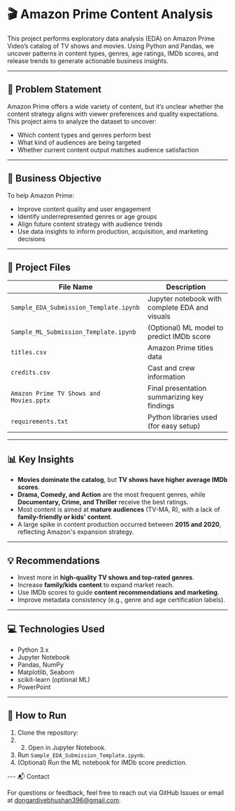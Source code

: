 # 🎬 Amazon Prime Content Analysis

This project performs exploratory data analysis (EDA) on Amazon Prime Video’s catalog of TV shows and movies. Using Python and Pandas, we uncover patterns in content types, genres, age ratings, IMDb scores, and release trends to generate actionable business insights.

---

## 📌 Problem Statement

Amazon Prime offers a wide variety of content, but it’s unclear whether the content strategy aligns with viewer preferences and quality expectations. This project aims to analyze the dataset to uncover:
- Which content types and genres perform best
- What kind of audiences are being targeted
- Whether current content output matches audience satisfaction

---

## 🎯 Business Objective

To help Amazon Prime:
- Improve content quality and user engagement
- Identify underrepresented genres or age groups
- Align future content strategy with audience trends
- Use data insights to inform production, acquisition, and marketing decisions

---

## 📁 Project Files

| File Name                                 | Description                                      |
|------------------------------------------|--------------------------------------------------|
| `Sample_EDA_Submission_Template.ipynb`   | Jupyter notebook with complete EDA and visuals  |
| `Sample_ML_Submission_Template.ipynb`    | (Optional) ML model to predict IMDb score       |
| `titles.csv`                              | Amazon Prime titles data                        |
| `credits.csv`                             | Cast and crew information                       |
| `Amazon Prime TV Shows and Movies.pptx`  | Final presentation summarizing key findings     |
| `requirements.txt`                        | Python libraries used (for easy setup)          |

---

## 📊 Key Insights

- **Movies dominate the catalog**, but **TV shows have higher average IMDb scores**.
- **Drama, Comedy, and Action** are the most frequent genres, while **Documentary, Crime, and Thriller** receive the best ratings.
- Most content is aimed at **mature audiences** (TV-MA, R), with a lack of **family-friendly or kids' content**.
- A large spike in content production occurred between **2015 and 2020**, reflecting Amazon's expansion strategy.

---

## 💡 Recommendations

- Invest more in **high-quality TV shows and top-rated genres**.
- Increase **family/kids content** to expand market reach.
- Use IMDb scores to guide **content recommendations and marketing**.
- Improve metadata consistency (e.g., genre and age certification labels).

---

## 💻 Technologies Used

- Python 3.x
- Jupyter Notebook
- Pandas, NumPy
- Matplotlib, Seaborn
- scikit-learn (optional ML)
- PowerPoint

---

## 🚀 How to Run

1. Clone the repository:
2. 2. Open in Jupyter Notebook.
3. Run `Sample_EDA_Submission_Template.ipynb`.
4. (Optional) Run the ML notebook for IMDb score prediction.

--- 📬 Contact

For questions or feedback, feel free to reach out via GitHub Issues or email at dongardivebhushan396@gmail.com.

